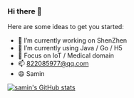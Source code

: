 ### Hi there 👋

Here are some ideas to get you started:

- 🔭 I’m currently working on ShenZhen
- 🌱 I’m currently using Java / Go / H5
- 💬 Focus on IoT / Medical domain
- 📫 822085977@qq.com
- 😄 Samin

[![samin's GitHub stats](https://github-readme-stats.vercel.app/api?username=SaminZou)](https://github.com/anuraghazra/github-readme-stats)

